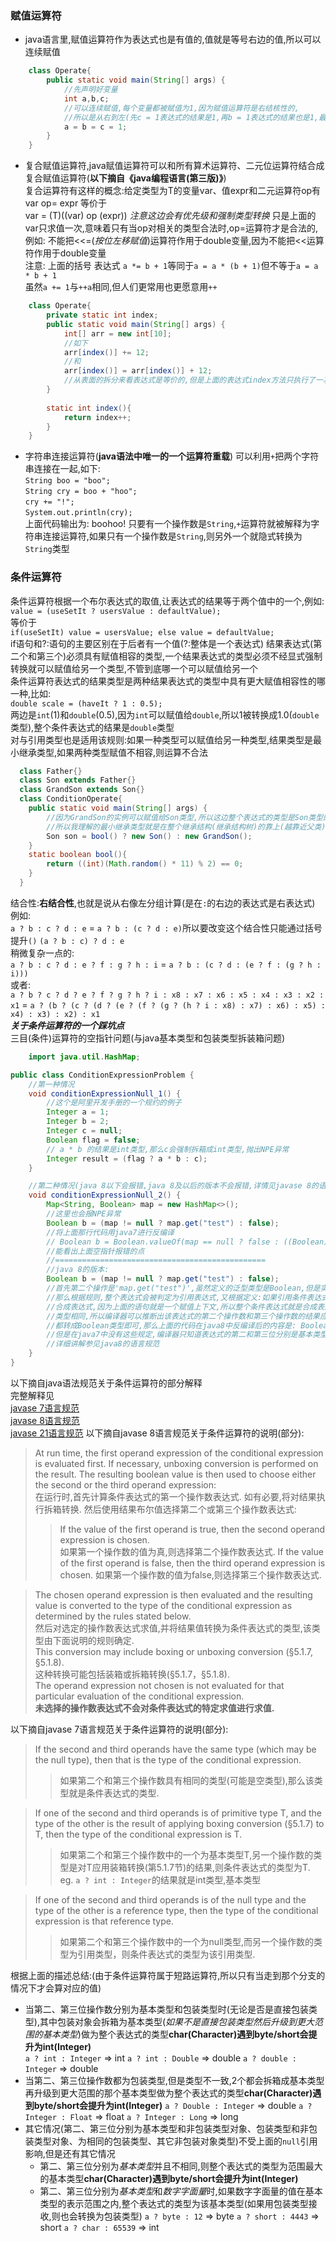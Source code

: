 ### 赋值运算符
+ java语言里,赋值运算符作为表达式也是有值的,值就是等号右边的值,所以可以连续赋值
```java
    class Operate{
        public static void main(String[] args) {
            //先声明好变量
            int a,b,c;
            //可以连续赋值,每个变量都被赋值为1,因为赋值运算符是右结核性的,
            //所以是从右到左(先c = 1表达式的结果是1,再b = 1表达式的结果也是1,最后a = 1)
            a = b = c = 1;
        }
    }
```
+ 复合赋值运算符,java赋值运算符可以和所有算术运算符、二元位运算符结合成复合赋值运算符(**以下摘自《java编程语言(第三版)》**)  
  复合运算符有这样的概念:给定类型为T的变量var、值expr和二元运算符op有  
  var op= expr 等价于  
  var = (T)((var) op (expr))    *注意这边会有优先级和强制类型转换*
  只是上面的var只求值一次,意味着只有当op对相关的类型合法时,op=运算符才是合法的,
  例如: 不能把<<=(*按位左移赋值*)运算符作用于double变量,因为不能把<<运算符作用于double变量  
  注意: 上面的括号 表达式 `a *= b + 1`等同于`a = a * (b + 1)`但不等于`a = a * b + 1`  
  虽然`a += 1`与`++a`相同,但人们更常用也更愿意用`++`
```java
    class Operate{
        private static int index;
        public static void main(String[] args) {
            int[] arr = new int[10];
            //如下
            arr[index()] += 12;
            //和
            arr[index()] = arr[index()] + 12;
            //从表面的拆分来看表达式是等价的,但是上面的表达式index方法只执行了一次,下面的表达式index方法计算了2次
        }
        
        static int index(){
            return index++;
        }
    }
```
+ 字符串连接运算符(**java语法中唯一的一个运算符重载**)
  可以利用`+`把两个字符串连接在一起,如下:  
  `String boo = "boo";`  
  `String cry = boo + "hoo";`  
  `cry += "!";`  
  `System.out.println(cry);`  
  上面代码输出为: boohoo!
  只要有一个操作数是`String`,`+`运算符就被解释为字符串连接运算符,如果只有一个操作数是`String`,则另外一个就隐式转换为`String`类型

### 条件运算符
条件运算符根据一个布尔表达式的取值,让表达式的结果等于两个值中的一个,例如:  
`value = (useSetIt ? usersValue : defaultValue);`  
等价于  
``
if(useSetIt)
  value = usersValue;
else
  value = defaultValue;
``  
if语句和?:语句的主要区别在于后者有一个值(?:整体是一个表达式)
结果表达式(第二个和第三个)必须具有赋值相容的类型,一个结果表达式的类型必须不经显式强制转换就可以赋值给另一个类型,不管到底哪一个可以赋值给另一个  
条件运算符表达式的结果类型是两种结果表达式的类型中具有更大赋值相容性的哪一种,比如:  
`double scale = (haveIt ? 1 : 0.5);`  
两边是`int`(1)和`double`(0.5),因为`int`可以赋值给`double`,所以1被转换成1.0(`double`类型),整个条件表达式的结果是`double`类型  
对与引用类型也是适用该规则:如果一种类型可以赋值给另一种类型,结果类型是最小继承类型,如果两种类型赋值不相容,则运算不合法
```java
  class Father{}
  class Son extends Father{}
  class GrandSon extends Son{}
  class ConditionOperate{ 
    public static void main(String[] args) {
        //因为GrandSon的实例可以赋值给Son类型,所以这边整个表达式的类型是Son类型的
        //所以我理解的最小继承类型就是在整个继承结构(继承结构树)的靠上(越靠近父类)位置的类型
        Son son = bool() ? new Son() : new GrandSon();
    }
    static boolean bool(){
        return ((int)(Math.random() * 11) % 2) == 0;
    }
  }
```
结合性:**右结合性**,也就是说从右像左分组计算(是在`:`的右边的表达式是右表达式) 例如:  
`a ? b : c ? d : e` =  `a ? b : (c ? d : e)`所以要改变这个结合性只能通过括号提升`()` `(a ? b : c) ? d : e`  
稍微复杂一点的:  
`a ? b : c ? d : e ? f : g ? h : i` =  `a ? b : (c ? d : (e ? f : (g ? h : i)))`  
或者:  
`a ? b ? c ? d ? e ? f ? g ? h ? i : x8 : x7 : x6 : x5 : x4 : x3 : x2 : x1` = `a ? (b ? (c ? (d ? (e ? (f ? (g ? (h ? i : x8) : x7) : x6) : x5) : x4) : x3) : x2) : x1`  
***关于条件运算符的一个踩坑点***  
三目(条件)运算符的空指针问题(与java基本类型和包装类型拆装箱问题)

```java
    import java.util.HashMap;

public class ConditionExpressionProblem {
    //第一种情况
    void conditionExpressionNull_1() {
        //这个是阿里开发手册的一个规约的例子
        Integer a = 1;
        Integer b = 2;
        Integer c = null;
        Boolean flag = false;
        // a * b 的结果是int类型,那么c会强制拆箱成int类型,抛出NPE异常
        Integer result = (flag ? a * b : c);
    }

    //第二种情况(java 8以下会报错,java 8及以后的版本不会报错,详情见javase 8的语言规范(将条件表达式分成了3中表达式))
    void conditionExpressionNull_2() {
        Map<String, Boolean> map = new HashMap<>();
        //这里也会报NPE异常
        Boolean b = (map != null ? map.get("test") : false);
        //将上面那行代码用java7进行反编译
        // Boolean b = Boolean.valueOf(map == null ? false : ((Boolean)map.get("test")).booleanValue());
        //能看出上面空指针报错的点
        //===============================================
        //java 8的版本:
        Boolean b = (map != null ? map.get("test") : false);
        //首先第二个操作是'map.get("test")',虽然定义的泛型类型是Boolean,但是实际上在编译的时候泛型会被擦除,所以结果是Objec
        //那么根据规则,整个表达式会被判定为引用表达式,又根据定义:如果引用条件表达式出现在赋值上下文或调用上下文中,那么条件表达式就是
        //合成表达式,因为上面的语句就是一个赋值上下文,所以整个条件表达式就是合成表达式,又根据定义:合成的引用条件表达式的类型与其目标
        //类型相同,所以编译器可以推断出该表达式的第二个操作数和第三个操作数的结果应该都是Boolean类型.所以在编译的过程中,就都可以把他们
        //都转成Boolean类型即可,那么上面的代码在java8中反编译后的内容是: Boolean b = map == null ? Boolean.valueOf(false) : (Boolean)map.get("test");
        //但是在java7中没有这些规定,编译器只知道表达式的第二和第三位分别是基本类型和包装类型,而无法推断最终表达式类型,就会先把返回结果转换为基本类型,在变量赋值的时候再转换成包装类型
        //详细讲解参见java8的语言规范
    }
}
```
以下摘自java语法规范关于条件运算符的部分解释  
完整解释见  
[javase 7语言规范](https://docs.oracle.com/javase/specs/jls/se7/html/jls-15.html#jls-15.25)  
[javase 8语言规范](https://docs.oracle.com/javase/specs/jls/se8/html/jls-15.html#jls-15.25)  
[javase 21语言规范](https://docs.oracle.com/javase/specs/jls/se21/html/jls-15.html#jls-15.25)
以下摘自javase 8语言规范关于条件运算符的说明(部分):
> At run time, the first operand expression of the conditional expression is evaluated first. If necessary, unboxing conversion is performed on the result. 
> The resulting boolean value is then used to choose either the second or the third operand expression:  
> 在运行时,首先计算条件表达式的第一个操作数表达式. 如有必要,将对结果执行拆箱转换. 然后使用结果布尔值选择第二个或第三个操作数表达式:  
>> If the value of the first operand is true, then the second operand expression is chosen.  
>> 如果第一个操作数的值为真,则选择第二个操作数表达式.
>> If the value of the first operand is false, then the third operand expression is chosen.
>> 如果第一个操作数的值为false,则选择第三个操作数表达式.

> The chosen operand expression is then evaluated and the resulting value is converted to the type of the conditional expression as determined by the rules stated below.  
> 然后对选定的操作数表达式求值,并将结果值转换为条件表达式的类型,该类型由下面说明的规则确定.  
> This conversion may include boxing or unboxing conversion (§5.1.7, §5.1.8).  
> 这种转换可能包括装箱或拆箱转换(§5.1.7，§5.1.8).  
> The operand expression not chosen is not evaluated for that particular evaluation of the conditional expression.  
> **未选择的操作数表达式不会对条件表达式的特定求值进行求值.**

以下摘自javase 7语言规范关于条件运算符的说明(部分):
> If the second and third operands have the same type (which may be the null type), then that is the type of the conditional expression.
>> 如果第二个和第三个操作数具有相同的类型(可能是空类型),那么该类型就是条件表达式的类型.

> If one of the second and third operands is of primitive type T, and the type of the other is the result of applying boxing conversion (§5.1.7) to T, then the type of the conditional expression is T.  
>> 如果第二个和第三个操作数中的一个为基本类型T,另一个操作数的类型是对T应用装箱转换(第5.1.7节)的结果,则条件表达式的类型为T.  
>> eg. `a ? int : Integer`的结果就是int类型,基本类型

> If one of the second and third operands is of the null type and the type of the other is a reference type, then the type of the conditional expression is that reference type.  
>> 如果第二个和第三个操作数中的一个为null类型,而另一个操作数的类型为引用类型，则条件表达式的类型为该引用类型.

根据上面的描述总结:(由于条件运算符属于短路运算符,所以只有当走到那个分支的情况下才会算对应的值)
+ 当第二、第三位操作数分别为基本类型和包装类型时(无论是否是直接包装类型),其中包装对象会拆箱为基本类型(*如果不是直接包装类型然后升级到更大范围的基本类型*)做为整个表达式的类型**char(Character)遇到byte/short会提升为int(Integer)**  
  `a ? int : Integer` => int `a ? int : Double` => double `a ? double : Integer` => double
+ 当第二、第三位操作数都为包装类型,但是类型不一致,2个都会拆箱成基本类型再升级到更大范围的那个基本类型做为整个表达式的类型**char(Character)遇到byte/short会提升为int(Integer)**
  `a ? Double : Integer` => double `a ? Integer : Float` => float `a ? Integer : Long` => long
+ 其它情况(第二、第三位分别为基本类型和非包装类型对象、包装类型和非包装类型对象、为相同的包装类型、其它非包装对象类型)不受上面的`null`引用影响,但是还有其它情况
  + 第二、第三位分别为*基本类型*并且不相同,则整个表达式的类型为范围最大的基本类型**char(Character)遇到byte/short会提升为int(Integer)**
  + 第二、第三位分别为*基本类型*和*数字字面量*时,如果数字字面量的值在基本类型的表示范围之内,整个表达式的类型为该基本类型(如果用包装类型接收,则也会转换为包装类型)
    `a ? byte : 12` => byte `a ? short : 4443` => short `a ? char : 65539` => int
